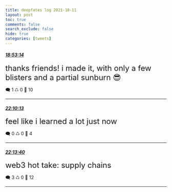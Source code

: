 ```yaml
---
title: deepfates log 2021-10-11
layout: post
toc: true
comments: false
search_exclude: false
hide: true
categories: [tweets]
---
```



#### <a href = "https://twitter.com/deepfates/status/1447727023481245701">*18:53:14*</a>

<font size="5">thanks friends! i made it, with only a few blisters and a partial sunburn 😎</font>



🗨️ 1 ♺ 0 🤍  10   

---
    
#### <a href = "https://twitter.com/deepfates/status/1447776596920705026">*22:10:13*</a>

<font size="5">feel like i learned a lot just now</font>



🗨️ 0 ♺ 0 🤍  4   

---
    
#### <a href = "https://twitter.com/deepfates/status/1447777464437002240">*22:13:40*</a>

<font size="5">web3 hot take: supply chains</font>



🗨️ 3 ♺ 0 🤍  12   

---
    
            
